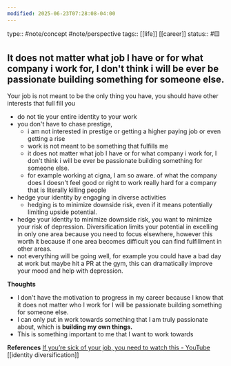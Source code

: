 ```yaml
---
modified: 2025-06-23T07:28:08-04:00
---
```

type:: #note/concept #note/perspective 
tags:: [[life]] [[career]]
status:: #🟨 
## It does not matter what job I have or for what company i work for, I don't think i will be ever be passionate building something for someone else. 

Your job is not meant to be the only thing you have, you should have other interests that full fill you

- do not tie your entire identity to your work
- you don't have to chase prestige, 
	- i am not interested in prestige or getting a higher paying job or even getting a rise
	- work is not meant to be something that fulfills me 
	- it does not matter what job I have or for what company i work for, I don't think i will be ever be passionate building something for someone else. 
	- for example working at cigna, I am so aware. of what the company does I doesn't feel good or right to work really hard for a company that is literally killing people 
- hedge your identity by engaging in diverse activities
	-  hedging is to minimize downside risk, even if it means potentially limiting upside potential.
- hedge your identity to minimize downside risk, you want to minimize your risk of depression. Diversification limits your potential in excelling in only one area because you need to focus elsewhere, however this worth it because if one area becomes difficult you can find fulfillment in other areas.
- not everything will be going well, for example you could have a bad day at work but maybe hit a PR at the gym, this can dramatically improve your mood and help with depression.

**Thoughts**
- I don't have the motivation to progress in my career because I know that it does not matter who I work for I will be passionate building something for someone else.
- I can only put in work towards something that I am truly passionate about, which is **building my own things.**
- This is something important to me that I want to work towards

**References**
[If you’re sick of your job, you need to watch this - YouTube](https://www.youtube.com/watch?v=Zl0EfP33v0k&t=1280s)
[[identity diversification]]

